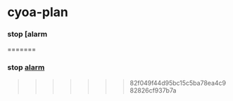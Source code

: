 # cyoa-plan

### stop [alarm
=======
### stop [alarm](alarm.md)
>>>>>>> 82f049f44d95bc15c5ba78ea4c982826cf937b7a


